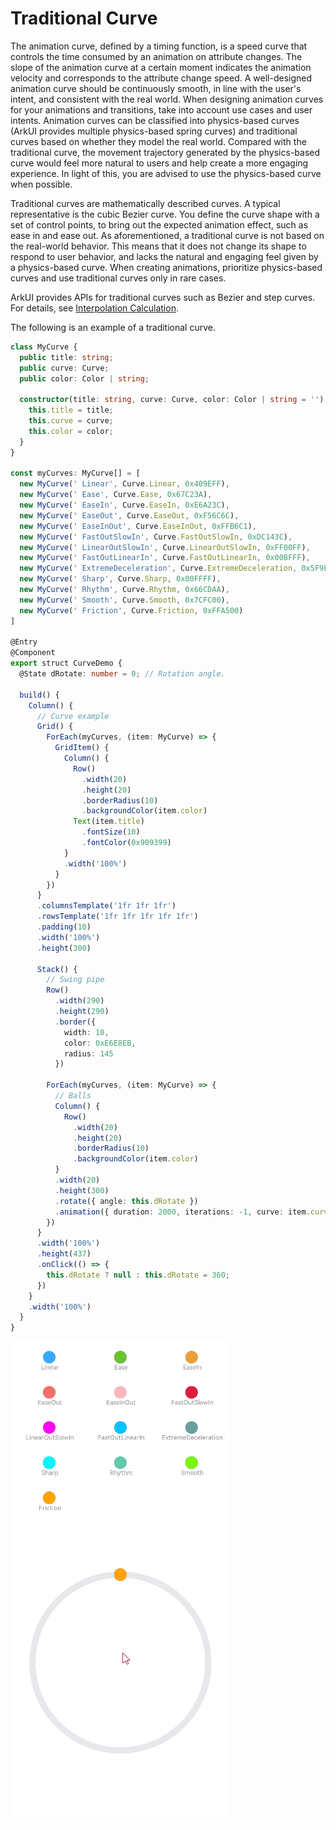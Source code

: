 # Traditional Curve

The animation curve, defined by a timing function, is a speed curve that controls the time consumed by an animation on attribute changes. The slope of the animation curve at a certain moment indicates the animation velocity and corresponds to the attribute change speed. A well-designed animation curve should be continuously smooth, in line with the user's intent, and consistent with the real world. When designing animation curves for your animations and transitions, take into account use cases and user intents. Animation curves can be classified into physics-based curves (ArkUI provides multiple physics-based spring curves) and traditional curves based on whether they model the real world. Compared with the traditional curve, the movement trajectory generated by the physics-based curve would feel more natural to users and help create a more engaging experience. In light of this, you are advised to use the physics-based curve when possible.




Traditional curves are mathematically described curves. A typical representative is the cubic Bezier curve. You define the curve shape with a set of control points, to bring out the expected animation effect, such as ease in and ease out. As aforementioned, a traditional curve is not based on the real-world behavior. This means that it does not change its shape to respond to user behavior, and lacks the natural and engaging feel given by a physics-based curve. When creating animations, prioritize physics-based curves and use traditional curves only in rare cases.


ArkUI provides APIs for traditional curves such as Bezier and step curves. For details, see [Interpolation Calculation](../reference/apis/js-apis-curve.md).


The following is an example of a traditional curve.



```ts
class MyCurve {
  public title: string;
  public curve: Curve;
  public color: Color | string;

  constructor(title: string, curve: Curve, color: Color | string = '') {
    this.title = title;
    this.curve = curve;
    this.color = color;
  }
}

const myCurves: MyCurve[] = [
  new MyCurve(' Linear', Curve.Linear, 0x409EFF),
  new MyCurve(' Ease', Curve.Ease, 0x67C23A),
  new MyCurve(' EaseIn', Curve.EaseIn, 0xE6A23C),
  new MyCurve(' EaseOut', Curve.EaseOut, 0xF56C6C),
  new MyCurve(' EaseInOut', Curve.EaseInOut, 0xFFB6C1),
  new MyCurve(' FastOutSlowIn', Curve.FastOutSlowIn, 0xDC143C),
  new MyCurve(' LinearOutSlowIn', Curve.LinearOutSlowIn, 0xFF00FF),
  new MyCurve(' FastOutLinearIn', Curve.FastOutLinearIn, 0x00BFFF),
  new MyCurve(' ExtremeDeceleration', Curve.ExtremeDeceleration, 0x5F9EA0),
  new MyCurve(' Sharp', Curve.Sharp, 0x00FFFF),
  new MyCurve(' Rhythm', Curve.Rhythm, 0x66CDAA),
  new MyCurve(' Smooth', Curve.Smooth, 0x7CFC00),
  new MyCurve(' Friction', Curve.Friction, 0xFFA500)
]

@Entry
@Component
export struct CurveDemo {
  @State dRotate: number = 0; // Rotation angle.

  build() {
    Column() {
      // Curve example
      Grid() {
        ForEach(myCurves, (item: MyCurve) => {
          GridItem() {
            Column() {
              Row()
                .width(20)
                .height(20)
                .borderRadius(10)
                .backgroundColor(item.color)
              Text(item.title)
                .fontSize(10)
                .fontColor(0x909399)
            }
            .width('100%')
          }
        })
      }
      .columnsTemplate('1fr 1fr 1fr')
      .rowsTemplate('1fr 1fr 1fr 1fr 1fr')
      .padding(10)
      .width('100%')
      .height(300)

      Stack() {
        // Swing pipe
        Row()
          .width(290)
          .height(290)
          .border({
            width: 10,
            color: 0xE6E8EB,
            radius: 145
          })

        ForEach(myCurves, (item: MyCurve) => {
          // Balls
          Column() {
            Row()
              .width(20)
              .height(20)
              .borderRadius(10)
              .backgroundColor(item.color)
          }
          .width(20)
          .height(300)
          .rotate({ angle: this.dRotate })
          .animation({ duration: 2000, iterations: -1, curve: item.curve, delay: 100 })
        })
      }
      .width('100%')
      .height(437)
      .onClick(() => {
        this.dRotate ? null : this.dRotate = 360;
      })
    }
    .width('100%')
  }
}
```


![en-us_image_0000001641260233](figures/en-us_image_0000001641260233.gif)
